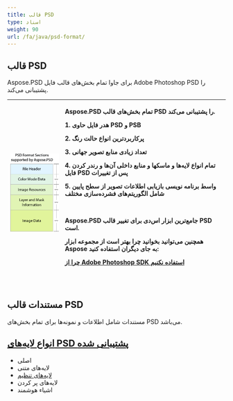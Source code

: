 ```yaml
---
title: قالب PSD
type: اسناد
weight: 90
url: /fa/java/psd-format/
---
```


## **قالب PSD**
Aspose.PSD برای جاوا تمام بخش‌های قالب فایل Adobe Photoshop PSD را پشتیبانی می‌کند.

|![todo:image_alt_text](psd-file_1.png)|<p>Aspose.PSD تمام بخش‌های قالب PSD را پشتیبانی می‌کند.</p><p>1. هدر فایل حاوی PSD و PSB</p><p>2. پرکاربردترین انواع حالت رنگ</p><p>3. تعداد زیادی منابع تصویر جهانی</p><p>4. تمام انواع لایه‌ها و ماسکها و منابع داخلی آن‌ها و رندر کردن فایل PSD پس از تغییرات</p><p>5. واسط برنامه نویسی بازیابی‌ اطلاعات تصویر از سطح پایین شامل الگوریتم‌های فشرده‌سازی مختلف</p><p> </p><p>Aspose.PSD جامع‌ترین ابزار اس‌دی برای تغییر قالب PSD است.</p><p>همچنین می‌توانید بخوانید چرا بهتر است از مجموعه ابزار Aspose به جای دیگران استفاده کنید:</p><p>[چرا از Adobe Photoshop SDK استفاده نکنیم](/psd/fa/net/why-not-adobe-photoshop-sdk-html/)</p><p> </p>|
| :- | :- |
## **مستندات قالب PSD**
مستندات شامل اطلاعات و نمونه‌ها برای تمام بخش‌های PSD می‌باشد.

## **[انواع لایه‌های PSD پشتیبانی شده](psd/fa/java/layer-types/)**

- اصلی
- لایه‌های متنی
- [لایه‌های تنظیم](psd/fa/java/layer-types/adjustment-layer/)
- لایه‌های پر کردن
- اشیاء هوشمند
